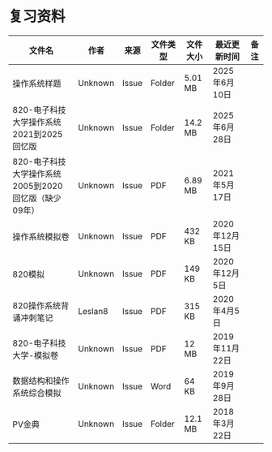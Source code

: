# 复习资料

文件名|作者|来源|文件类型|文件大小|最近更新时间|备注
---|---|---|---|---|---|---
操作系统样题|Unknown|Issue|Folder|5.01 MB|2025年6月10日
820-电子科技大学操作系统2021到2025回忆版|Unknown|Issue|Folder|14.2 MB|2025年6月28日
820-电子科技大学操作系统2005到2020回忆版（缺少09年）|Unknown|Issue|PDF|6.89 MB|2021年5月17日
操作系统模拟卷|Unknown|Issue|PDF|432 KB|2020年12月15日
820模拟|Unknown|Issue|PDF|149 KB|2020年12月5日
820操作系统背诵冲刺笔记|Leslan8|Issue|PDF|315 KB|2020年4月5日
820-电子科技大学-模拟卷|Unknown|Issue|PDF|12 MB|2019年11月22日
数据结构和操作系统综合模拟|Unknown|Issue|Word|64 KB|2019年9月28日
PV金典|Unknown|Issue|Folder|12.1 MB|2018年3月22日
